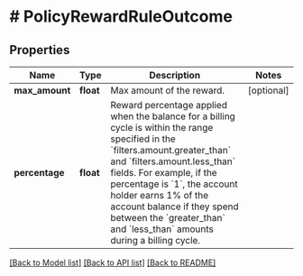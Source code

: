 # # PolicyRewardRuleOutcome

## Properties

Name | Type | Description | Notes
------------ | ------------- | ------------- | -------------
**max_amount** | **float** | Max amount of the reward. | [optional]
**percentage** | **float** | Reward percentage applied when the balance for a billing cycle is within the range specified in the &#x60;filters.amount.greater_than&#x60; and &#x60;filters.amount.less_than&#x60; fields. For example, if the percentage is &#x60;1&#x60;, the account holder earns 1% of the account balance if they spend between the &#x60;greater_than&#x60; and &#x60;less_than&#x60; amounts during a billing cycle. |

[[Back to Model list]](../../README.md#models) [[Back to API list]](../../README.md#endpoints) [[Back to README]](../../README.md)
